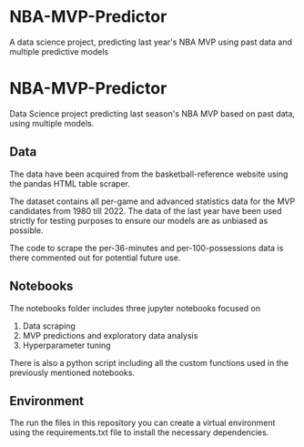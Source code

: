# NBA-MVP-Predictor
A data science project, predicting last year's NBA MVP using past data and multiple predictive models


# NBA-MVP-Predictor
Data Science project predicting last season's NBA MVP based on past data, using multiple models.

## Data
The data have been acquired from the basketball-reference website using the pandas HTML table scraper.

The dataset contains all per-game and advanced statistics data for the MVP candidates from 1980 till 2022. The data of the last year have been used strictly for testing purposes to ensure our models are as unbiased as possible.

The code to scrape the per-36-minutes and per-100-possessions data is there commented out for potential future use.

## Notebooks
The notebooks folder includes three jupyter notebooks focused on 
1. Data scraping
2. MVP predictions and exploratory data analysis
3. Hyperparameter tuning

There is also a python script including all the custom functions used in the previously mentioned notebooks.

## Environment
The run the files in this repository you can create a virtual environment using the requirements.txt file to install the necessary dependencies.
